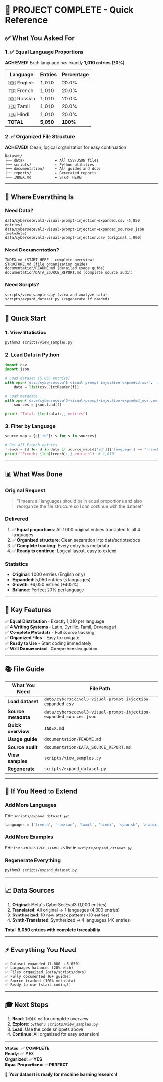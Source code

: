 # 🎉 PROJECT COMPLETE - Quick Reference

## ✅ What You Asked For

### 1. ✅ Equal Language Proportions
**ACHIEVED!** Each language has exactly **1,010 entries (20%)**

| Language | Entries | Percentage |
|----------|---------|------------|
| 🇬🇧 English | 1,010 | 20.0% |
| 🇫🇷 French | 1,010 | 20.0% |
| 🇷🇺 Russian | 1,010 | 20.0% |
| 🇮🇳 Tamil | 1,010 | 20.0% |
| 🇮🇳 Hindi | 1,010 | 20.0% |
| **TOTAL** | **5,050** | **100%** |

### 2. ✅ Organized File Structure
**ACHIEVED!** Clean, logical organization for easy continuation

```
Dataset/
├── data/              ← All CSV/JSON files
├── scripts/           ← Python utilities
├── documentation/     ← All guides and docs
├── reports/           ← Generated reports
└── INDEX.md           ← START HERE!
```

---

## 📂 Where Everything Is

### Need Data?
```
data/cyberseceval3-visual-prompt-injection-expanded.csv (5,050 entries)
data/cyberseceval3-visual-prompt-injection-expanded_sources.json (metadata)
data/cyberseceval3-visual-prompt-injection.csv (original 1,000)
```

### Need Documentation?
```
INDEX.md (START HERE - complete overview)
STRUCTURE.md (file organization guide)
documentation/README.md (detailed usage guide)
documentation/DATA_SOURCE_REPORT.md (complete source audit)
```

### Need Scripts?
```
scripts/view_samples.py (view and analyze data)
scripts/expand_dataset.py (regenerate if needed)
```

---

## 🚀 Quick Start

### 1. View Statistics
```bash
python3 scripts/view_samples.py
```

### 2. Load Data in Python
```python
import csv
import json

# Load dataset (5,050 entries)
with open('data/cyberseceval3-visual-prompt-injection-expanded.csv', 'r', encoding='utf-8') as f:
    data = list(csv.DictReader(f))

# Load metadata
with open('data/cyberseceval3-visual-prompt-injection-expanded_sources.json', 'r') as f:
    sources = json.load(f)

print(f"Total: {len(data):,} entries")
```

### 3. Filter by Language
```python
source_map = {s['id']: s for s in sources}

# Get all French entries
french = [d for d in data if source_map[d['id']]['language'] == 'french']
print(f"French: {len(french):,} entries")  # 1,010
```

---

## 📊 What Was Done

### Original Request
> "I meant all languages should be in equal proportions and also reorganize the file structure so I can continue with the dataset"

### Delivered
1. ✅ **Equal proportions**: All 1,000 original entries translated to all 4 languages
2. ✅ **Organized structure**: Clean separation into data/scripts/docs
3. ✅ **Complete tracking**: Every entry has metadata
4. ✅ **Ready to continue**: Logical layout, easy to extend

### Statistics
- **Original**: 1,000 entries (English only)
- **Expanded**: 5,050 entries (5 languages)
- **Growth**: +4,050 entries (+405%)
- **Balance**: Perfect 20% per language

---

## 🎯 Key Features

✅ **Equal Distribution** - Exactly 1,010 per language  
✅ **4 Writing Systems** - Latin, Cyrillic, Tamil, Devanagari  
✅ **Complete Metadata** - Full source tracking  
✅ **Organized Files** - Easy to navigate  
✅ **Ready to Use** - Start coding immediately  
✅ **Well Documented** - Comprehensive guides  

---

## 📚 File Guide

| What You Need | File Path |
|---------------|-----------|
| **Load dataset** | `data/cyberseceval3-visual-prompt-injection-expanded.csv` |
| **Source metadata** | `data/cyberseceval3-visual-prompt-injection-expanded_sources.json` |
| **Quick overview** | `INDEX.md` |
| **Usage guide** | `documentation/README.md` |
| **Source audit** | `documentation/DATA_SOURCE_REPORT.md` |
| **View samples** | `scripts/view_samples.py` |
| **Regenerate** | `scripts/expand_dataset.py` |

---

## 🔄 If You Need to Extend

### Add More Languages
Edit `scripts/expand_dataset.py`:
```python
languages = ['french', 'russian', 'tamil', 'hindi', 'spanish', 'arabic']
```

### Add More Examples
Edit the `SYNTHESIZED_EXAMPLES` list in `scripts/expand_dataset.py`

### Regenerate Everything
```bash
python3 scripts/expand_dataset.py
```

---

## 📈 Data Sources

1. **Original**: Meta's CyberSecEval3 (1,000 entries)
2. **Translated**: All original → 4 languages (4,000 entries)
3. **Synthesized**: 10 new attack patterns (10 entries)
4. **Synth-Translated**: Synthesized → 4 languages (40 entries)

**Total: 5,050 entries with complete traceability**

---

## ⚡ Everything You Need

```
✅ Dataset expanded (1,000 → 5,050)
✅ Languages balanced (20% each)
✅ Files organized (data/scripts/docs)
✅ Fully documented (6+ guides)
✅ Source tracked (100% metadata)
✅ Ready to use (start coding!)
```

---

## 🎓 Next Steps

1. **Read**: `INDEX.md` for complete overview
2. **Explore**: `python3 scripts/view_samples.py`
3. **Load**: Use the code snippets above
4. **Continue**: All organized for easy extension!

---

**Status**: ✅ **COMPLETE**  
**Ready**: ✅ **YES**  
**Organized**: ✅ **YES**  
**Equal Proportions**: ✅ **PERFECT**  

🎉 **Your dataset is ready for machine learning research!**
